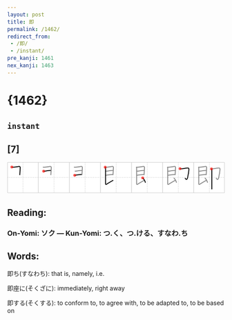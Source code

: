 ```yaml
---
layout: post
title: 即
permalink: /1462/
redirect_from:
 - /即/
 - /instant/
pre_kanji: 1461
nex_kanji: 1463
---
```


# {1462}

## `instant`

## [7]

<div class="stroke"><img src="../images/E58DB3.png" /></div>

## Reading:

### On-Yomi: ソク &mdash; Kun-Yomi: つ.く、つ.ける、すなわ.ち

## Words:

即ち(すなわち): that is, namely, i.e.

即座に(そくざに): immediately, right away

即する(そくする): to conform to, to agree with, to be adapted to, to be based on
